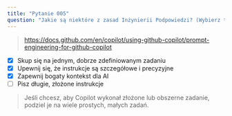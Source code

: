 ```yaml
---
title: "Pytanie 005"
question: "Jakie są niektóre z zasad Inżynierii Podpowiedzi? (Wybierz trzy.)"
---
```


> https://docs.github.com/en/copilot/using-github-copilot/prompt-engineering-for-github-copilot
- [x] Skup się na jednym, dobrze zdefiniowanym zadaniu
- [x] Upewnij się, że instrukcje są szczegółowe i precyzyjne
- [x] Zapewnij bogaty kontekst dla AI
- [ ] Pisz długie, złożone instrukcje
> Jeśli chcesz, aby Copilot wykonał złożone lub obszerne zadanie, podziel je na wiele prostych, małych zadań.
